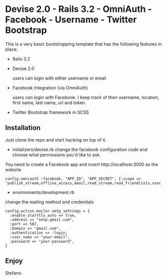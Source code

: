 Devise 2.0 - Rails 3.2 - OmniAuth - Facebook - Username - Twitter Bootstrap
====
This is a very basic bootstrapping template that has the following features in place:

* Rails 3.2
* Devise 2.0

    users can login with either username or email
    
* Facebook integration (via OmniAuth)

    users can login with Facebook. I keep track of their username, location, first name, last name, url and token.
    
* Twitter Bootstrap framework in SCSS

Installation
---

Just clone the repo and start hacking on top of it.

* initializers/devise.rb
change the facebook configuration code and choose what permissions you'd like to ask.

You need to create a Facebook app and insert http://localhost:3000 as the website

    config.omniauth :facebook, "APP_ID", "APP_SECRET", {:scope => 'publish_stream,offline_access,email,read_stream,read_friendlists,user_photos,friends_photos,manage_friendlists'}


* environments/development.rb

change the mailing method and credentials

    config.action_mailer.smtp_settings = {
      :enable_starttls_auto => true,
      :address => "smtp.gmail.com",
      :port => 587,
      :domain => "gmail.com",
      :authentication => :login,
      :user_name => "your-email",
      :password => "your-password",
    }


Enjoy
---

Stefano.